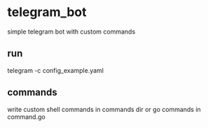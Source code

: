 # telegram_bot
simple telegram bot with custom commands

## run

telegram -c config_example.yaml

## commands
write custom shell commands in commands dir or go commands in command.go